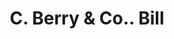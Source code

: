 ---
doi: 10.7916/D8FF54BK
date_other: '1917'
date_other_textual: '1917'
form: printed ephemera
genre:
- Invoices
name:
- C. Berry & Co.
object_in_context_url: https://biggert.cul.columbia.edu/items/view/ave_biggert_00350
subject_hierarchical_geographic:
- Boston, Massachusetts, United States
subject_name:
- C. Berry & Co.
title: C. Berry & Co.. Bill
sort_title: C. Berry & Co.. Bill
call_number: ave_biggert_00350
coordinates:
- 42.35805555555556,-71.06361111111111
pid: ave_biggert_00350
identifiers: ave_biggert_00350
thumbnail: https://derivativo-2.library.columbia.edu/iiif/2/ldpd:344049/full/!256,256/0/native.jpg
permalink: "/items/ave_biggert_00350/"
layout: iiif-image-page
---
